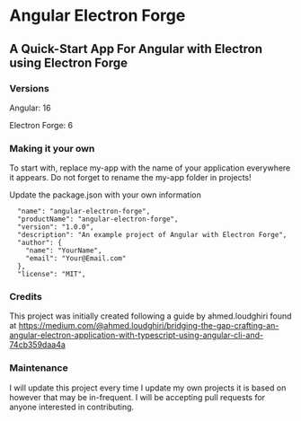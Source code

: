 # Angular Electron Forge

## A Quick-Start App For Angular with Electron using Electron Forge

### Versions

Angular: 16

Electron Forge: 6

### Making it your own

To start with, replace my-app with the name of your application everywhere it appears.
Do not forget to rename the my-app folder in projects!

Update the package.json with your own information

```
  "name": "angular-electron-forge",
  "productName": "angular-electron-forge",
  "version": "1.0.0",
  "description": "An example project of Angular with Electron Forge",
  "author": {
    "name": "YourName",
    "email": "Your@Email.com"
  },
  "license": "MIT",
```

### Credits

This project was initially created following a guide by ahmed.loudghiri found at
https://medium.com/@ahmed.loudghiri/bridging-the-gap-crafting-an-angular-electron-application-with-typescript-using-angular-cli-and-74cb359daa4a

### Maintenance

I will update this project every time I update my own projects it is based on however that may be in-frequent. I will be accepting pull requests for anyone interested in contributing.
